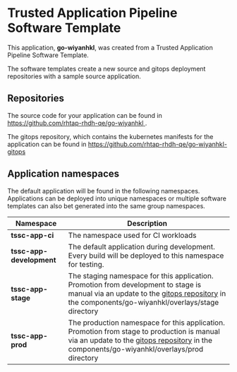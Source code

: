 # Trusted Application Pipeline Software Template

This application, **go-wiyanhkl**, was created from a Trusted Application Pipeline Software Template.

The software templates create a new source and gitops deployment repositories with a sample source application. 

## Repositories

The source code for your application can be found in [https://github.com/rhtap-rhdh-qe/go-wiyanhkl ](https://github.com/rhtap-rhdh-qe/go-wiyanhkl ).
 
The gitops repository, which contains the kubernetes manifests for the application can be found in 
[https://github.com/rhtap-rhdh-qe/go-wiyanhkl-gitops ](https://github.com/rhtap-rhdh-qe/go-wiyanhkl-gitops ) 

## Application namespaces 

The default application will be found in the following namespaces. Applications can be deployed into unique namespaces or multiple software templates can also bet generated into the same group namespaces.  

|  Namespace   |  Description   |  
| -------- | -------- |
| **tssc-app-ci** | The namespace used for CI workloads |
| **tssc-app-development** | The default application during development. Every build will be deployed to this namespace for testing. |
| **tssc-app-stage** | The staging namespace for this application. Promotion from development to stage is manual via an update to the [gitops repository](https://github.com/rhtap-rhdh-qe/go-wiyanhkl-gitops ) in the components/go-wiyanhkl/overlays/stage directory |
| **tssc-app-prod** | The production namespace for this application. Promotion from stage to production is manual via an update to the [gitops repository](https://github.com/rhtap-rhdh-qe/go-wiyanhkl-gitops ) in the components/go-wiyanhkl/overlays/prod directory |